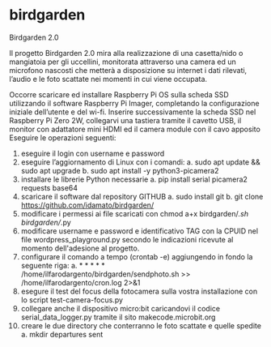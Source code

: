 # birdgarden
Birdgarden 2.0
 
Il progetto Birdgarden 2.0 mira alla realizzazione di una casetta/nido o mangiatoia per gli uccellini, monitorata attraverso una camera ed un microfono nascosti che metterà a disposizione su internet i dati rilevati, l’audio e le foto scattate nei momenti in cui viene occupata.

Occorre scaricare ed installare Raspberry Pi OS sulla scheda SSD utilizzando il software Raspberry Pi Imager, completando la configurazione iniziale dell’utente e del wi-fi.
Inserire successivamente la scheda SSD nel Raspberry Pi Zero 2W, collegarvi una tastiera tramite il cavetto USB, il monitor con adattatore mini HDMI ed il camera module con il cavo apposito
Eseguire le operazioni seguenti:

1. eseguire il login con username e password
2. eseguire l’aggiornamento di Linux con i comandi:
   a. sudo apt update && sudo apt upgrade
   b. sudo apt install -y python3-picamera2
4. installare le librerie Python necessarie
   a. pip install serial picamera2 requests base64
5. scaricare il software dal repository GITHUB
   a. sudo install git
   b. git clone https://github.com/idamato/birdgarden/
7. modificare i permessi ai file scaricati con chmod a+x birdgarden/*.sh birdgarden/*.py
8. modificare username e password e identificativo TAG con la CPUID nel file wordpress_playground.py secondo le indicazioni ricevute al momento dell'adesione al progetto.
9. configurare il comando a tempo (crontab -e) aggiungendo in fondo la seguente riga:
   a. * * * * * /home/ilfarodargento/birdgarden/sendphoto.sh >> /home/ilfarodargento/cron.log 2>&1
10. esegure il test del focus della fotocamera sulla vostra installazione con lo script test-camera-focus.py
11. collegare anche il dispositivo micro:bit caricandovi il codice serial_data_logger.py tramite il sito makecode.microbit.org
12. creare le due directory che conterranno le foto scattate e quelle spedite
    a. mkdir departures sent
    





           
